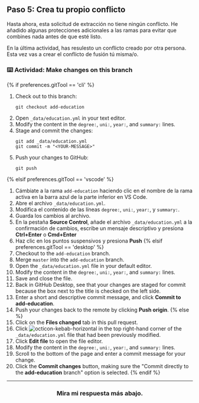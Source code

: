 ## Paso 5: Crea tu propio conflicto

Hasta ahora, esta solicitud de extracción no tiene ningún conflicto. He añadido algunas protecciones adicionales a las ramas para evitar que combines nada antes de que esté listo.

En la última actividad, has resulesto un conflicto creado por otra persona. Esta vez vas a crear el conflicto de fusión tú misma/o.

### :keyboard: Actividad: Make changes on this branch

{% if preferences.gitTool == 'cli' %}
1. Check out to this branch:
    ```shell
    git checkout add-education
    ```
1. Open `_data/education.yml` in your text editor.
1. Modify the content in the `degree:`, `uni:`, `year:`, and `summary:` lines.
1. Stage and commit the changes:
    ```shell
    git add _data/education.yml
    git commit -m "<YOUR-MESSAGE>"
    ```
1. Push your changes to GitHub:
    ```shell
    git push
    ```
{% elsif preferences.gitTool == 'vscode' %}
1. Cámbiate a la rama `add-education` haciendo clic en el nombre de la rama activa en la barra azul de la parte inferior en VS Code.
2. Abre el archivo `_data/education.yml`.
3. Modifica el contenido de las líneas `degree:`, `uni:`, `year:`, y `summary:`.
4. Guarda los cambios al archivo.
5. En la pestaña **Source Control**, añade el archivo `_data/education.yml` a la confirmación de cambios, escribe un mensaje descriptivo y presiona **Ctrl+Enter** o **Cmd+Enter**
6. Haz clic en los puntos suspensivos y presiona **Push**
{% elsif preferences.gitTool == 'desktop' %}
1. Checkout to the `add-education` branch.
1. Merge `master` into the `add-education` branch.
1. Open the `_data/education.yml` file in your default editor. 
1. Modify the content in the `degree:`, `uni:`, `year:`, and `summary:` lines.
1. Save and close the file.
2. Back in GitHub Desktop, see that your changes are staged for commit because the box next to the title is checked on the left side. 
1. Enter a short and descriptive commit message, and click **Commit to add-education**. 
3. Push your changes back to the remote by clicking **Push origin**.
{% else %}
1. Click on the **Files changed** tab in this pull request.
1. Click ![octicon-kebab-horizontal] in the top right-hand corner of the `_data/education.yml` file that had been previously modified.
1. Click **Edit file** to open the file editor.
1. Modify the content in the `degree:`, `uni:`, `year:`, and `summary:` lines.
1. Scroll to the bottom of the page and enter a commit message for your change.
1. Click the **Commit changes** button, making sure the "Commit directly to the **add-education** branch" option is selected.
{% endif %}
<hr>
<h3 align="center">Mira mi respuesta más abajo.</h3>

[octicon-kebab-horizontal]: https://unpkg.com/octicons/build/svg/kebab-horizontal.svg
